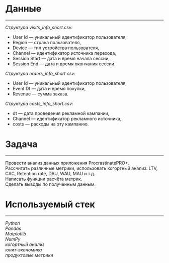 # Данные
___
*Структура visits_info_short.csv:*  
  - User Id — уникальный идентификатор пользователя,  
  - Region — страна пользователя,  
  - Device — тип устройства пользователя,  
  - Channel — идентификатор источника перехода,  
  - Session Start — дата и время начала сессии,  
  - Session End — дата и время окончания сессии.  
  
*Структура orders_info_short.csv:*  
  - User Id — уникальный идентификатор пользователя,  
  - Event Dt — дата и время покупки,  
  - Revenue — сумма заказа.  
  
*Структура costs_info_short.csv:*  
  - dt — дата проведения рекламной кампании,  
  - Channel — идентификатор рекламного источника,  
  - costs — расходы на эту кампанию.  

# Задача
___
Провести анализ данных приложения ProcrastinatePRO+.  
Рассчитать различные метрики, использовать когортный анализ: LTV, CAC, Retention rate, DAU, WAU, MAU и т.д.  
Написать функции расчёта метрик.  
Сделать выводы по полученным данным.

# Используемый стек
___
*Python  
Pandas  
Matplotlib  
NumPy  
когортный анализ  
юнит-экономика  
продуктовые метрики*
